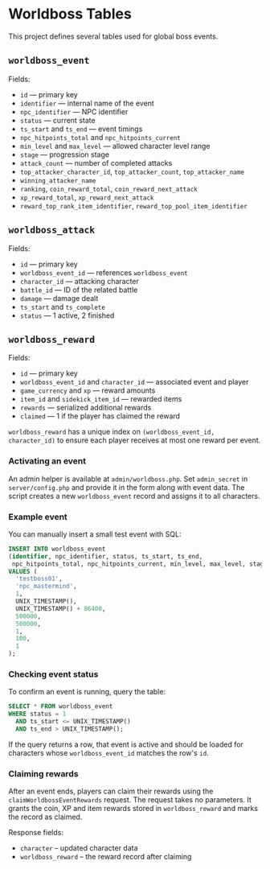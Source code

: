 # Worldboss Tables

This project defines several tables used for global boss events.

## `worldboss_event`
Fields:
- `id` — primary key
- `identifier` — internal name of the event
- `npc_identifier` — NPC identifier
- `status` — current state
- `ts_start` and `ts_end` — event timings
- `npc_hitpoints_total` and `npc_hitpoints_current`
- `min_level` and `max_level` — allowed character level range
- `stage` — progression stage
- `attack_count` — number of completed attacks
- `top_attacker_character_id`, `top_attacker_count`, `top_attacker_name`
- `winning_attacker_name`
- `ranking`, `coin_reward_total`, `coin_reward_next_attack`
- `xp_reward_total`, `xp_reward_next_attack`
- `reward_top_rank_item_identifier`, `reward_top_pool_item_identifier`

## `worldboss_attack`
Fields:
- `id` — primary key
- `worldboss_event_id` — references `worldboss_event`
- `character_id` — attacking character
- `battle_id` — ID of the related battle
- `damage` — damage dealt
- `ts_start` and `ts_complete`
- `status` — 1 active, 2 finished

## `worldboss_reward`
Fields:
- `id` — primary key
- `worldboss_event_id` and `character_id` — associated event and player
- `game_currency` and `xp` — reward amounts
- `item_id` and `sidekick_item_id` — rewarded items
- `rewards` — serialized additional rewards
- `claimed` — 1 if the player has claimed the reward

`worldboss_reward` has a unique index on `(worldboss_event_id, character_id)` to
ensure each player receives at most one reward per event.

### Activating an event

An admin helper is available at `admin/worldboss.php`. Set `admin_secret` in
`server/config.php` and provide it in the form along with event data. The script
creates a new `worldboss_event` record and assigns it to all characters.

### Example event

You can manually insert a small test event with SQL:

```sql
INSERT INTO worldboss_event
(identifier, npc_identifier, status, ts_start, ts_end,
 npc_hitpoints_total, npc_hitpoints_current, min_level, max_level, stage)
VALUES (
  'testboss01',
  'npc_mastermind',
  1,
  UNIX_TIMESTAMP(),
  UNIX_TIMESTAMP() + 86400,
  500000,
  500000,
  1,
  100,
  1
);
```

### Checking event status

To confirm an event is running, query the table:

```sql
SELECT * FROM worldboss_event
WHERE status = 1
  AND ts_start <= UNIX_TIMESTAMP()
  AND ts_end > UNIX_TIMESTAMP();
```

If the query returns a row, that event is active and should be loaded for
characters whose `worldboss_event_id` matches the row's `id`.

### Claiming rewards

After an event ends, players can claim their rewards using the
`claimWorldbossEventRewards` request. The request takes no parameters.
It grants the coin, XP and item rewards stored in `worldboss_reward` and
marks the record as claimed.

Response fields:
- `character` – updated character data
- `worldboss_reward` – the reward record after claiming

